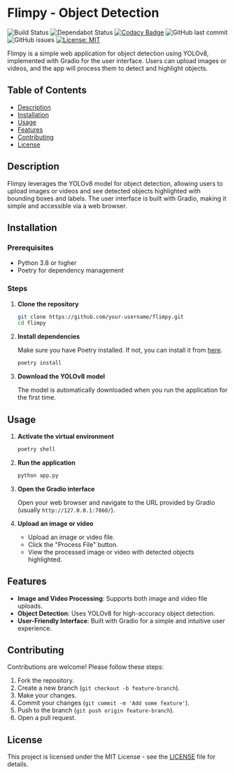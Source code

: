 # Flimpy - Object Detection

![Build Status](https://github.com/VonderTech/flimpy/actions/workflows/frontend.yml/badge.svg)
![Dependabot Status](https://img.shields.io/badge/Dependabot-enabled-brightgreen.svg)
[![Codacy Badge](https://app.codacy.com/project/badge/Grade/bc2eb32794604406a7141e5443545bb4)](https://app.codacy.com/gh/VonderTech/flimpy/dashboard?utm_source=gh&utm_medium=referral&utm_content=&utm_campaign=Badge_grade)
![GitHub last commit](https://img.shields.io/github/last-commit/VonderTech/flimpy)
![GitHub issues](https://img.shields.io/github/issues/VonderTech/flimpy)
[![License: MIT][license_badge]][license_link]

Flimpy is a simple web application for object detection using YOLOv8, implemented with Gradio for the user interface. Users can upload images or videos, and the app will process them to detect and highlight objects.

## Table of Contents

- [Description](#description)
- [Installation](#installation)
- [Usage](#usage)
- [Features](#features)
- [Contributing](#contributing)
- [License](#license)

## Description

Flimpy leverages the YOLOv8 model for object detection, allowing users to upload images or videos and see detected objects highlighted with bounding boxes and labels. The user interface is built with Gradio, making it simple and accessible via a web browser.

## Installation

### Prerequisites

- Python 3.8 or higher
- Poetry for dependency management

### Steps

1. **Clone the repository**

    ```bash
    git clone https://github.com/your-username/flimpy.git
    cd flimpy
    ```

2. **Install dependencies**

    Make sure you have Poetry installed. If not, you can install it from [here](https://python-poetry.org/docs/#installation).

    ```bash
    poetry install
    ```

3. **Download the YOLOv8 model**

    The model is automatically downloaded when you run the application for the first time.

## Usage

1. **Activate the virtual environment**

    ```bash
    poetry shell
    ```

2. **Run the application**

    ```bash
    python app.py
    ```

3. **Open the Gradio interface**

    Open your web browser and navigate to the URL provided by Gradio (usually `http://127.0.0.1:7860/`).

4. **Upload an image or video**

    - Upload an image or video file.
    - Click the "Process File" button.
    - View the processed image or video with detected objects highlighted.

## Features

- **Image and Video Processing**: Supports both image and video file uploads.
- **Object Detection**: Uses YOLOv8 for high-accuracy object detection.
- **User-Friendly Interface**: Built with Gradio for a simple and intuitive user experience.

## Contributing

Contributions are welcome! Please follow these steps:

1. Fork the repository.
2. Create a new branch (`git checkout -b feature-branch`).
3. Make your changes.
4. Commit your changes (`git commit -m 'Add some feature'`).
5. Push to the branch (`git push origin feature-branch`).
6. Open a pull request.

## License

This project is licensed under the MIT License - see the [LICENSE](LICENSE) file for details.

[license_badge]: https://img.shields.io/badge/license-MIT-blue.svg
[license_link]: https://opensource.org/licenses/MIT
